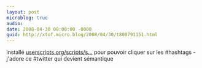 ```yaml
---
layout: post
microblog: true
audio: 
date: 2008-04-30 00:00:00 -0000
guid: http://xtof.micro.blog/2008/04/30/t800791151.html
---
```

installé [userscripts.org/scripts/s...](http://userscripts.org/scripts/show/24208) pour pouvoir cliquer sur les #hashtags - j'adore ce #twitter qui devient sémantique
